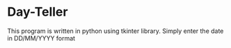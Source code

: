 # Day-Teller
This program is written in python using tkinter library. Simply enter the date in DD/MM/YYYY format
